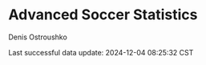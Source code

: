 # Advanced Soccer Statistics
Denis Ostroushko

<!-- gfm -->

Last successful data update: 2024-12-04 08:25:32 CST
